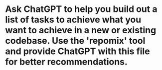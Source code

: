 # Ask ChatGPT to help you build out a list of tasks to achieve what you want to achieve in a new or existing codebase. Use the 'repomix' tool and provide ChatGPT with this file for better recommendations.